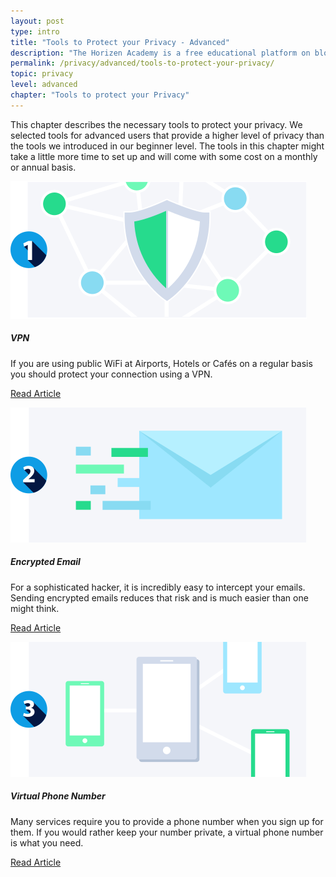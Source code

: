```yaml
---
layout: post
type: intro
title: "Tools to Protect your Privacy - Advanced"
description: "The Horizen Academy is a free educational platform on blockchain technology, cryptocurrency, and privacy. In this chapter, we show you the tools needed to enhance your online privacy at an advanced level."
permalink: /privacy/advanced/tools-to-protect-your-privacy/
topic: privacy
level: advanced
chapter: "Tools to protect your Privacy"
---
```


This chapter describes the necessary tools to protect your privacy. We selected tools for advanced users that provide a higher level of privacy than the tools we introduced in our beginner level. The tools in this chapter might take a little more time to set up and will come with some cost on a monthly or annual basis.


<div class="row mt-5">
    <div class="col-md-3">
        <a href="{{ site.baseurl }}{% post_url /privacy/advanced/2024-04-02-vpn %}">
            <img src="/assets/post_files/privacy/advanced/tools-to-protect-your-privacy/vpn.svg" alt="VPN" />
        </a>
    </div>
    <div class="col-md-9">
        <h5 class="intro-article-title">VPN</h5>
        <p class="mb-1">
            If you are using public WiFi at Airports, Hotels or Cafés on a regular basis you should protect your connection using a VPN.
        </p>
        <p class="mb-0">
            <a class="font-weight-bold" href="{{ site.baseurl }}{% post_url /privacy/advanced/2024-04-02-vpn %}">Read Article</a>
        </p>
    </div>
</div>

<div class="row mt-5">
    <div class="col-md-3">
        <a href="{{ site.baseurl }}{% post_url /privacy/advanced/2024-04-03-encrypted-email %}">
            <img src="/assets/post_files/privacy/advanced/tools-to-protect-your-privacy/encrypted_mail.svg" alt="Encrypted Email" />
        </a>
    </div>
    <div class="col-md-9">
        <h5 class="intro-article-title">Encrypted Email</h5>
        <p class="mb-1">
            For a sophisticated hacker, it is incredibly easy to intercept your emails. Sending encrypted emails reduces that risk and is much easier than one might think.
        </p>
        <p class="mb-0">
            <a class="font-weight-bold" href="{{ site.baseurl }}{% post_url /privacy/advanced/2024-04-03-encrypted-email %}">Read Article</a>
        </p>
    </div>
</div>

<div class="row mt-5">
    <div class="col-md-3">
        <a href="{{ site.baseurl }}{% post_url /privacy/advanced/2024-04-04-virtual-phone-number %}">
            <img src="/assets/post_files/privacy/advanced/tools-to-protect-your-privacy/vitual_phone_number.svg" alt="Virtual Phone Number" />
        </a>
    </div>
    <div class="col-md-9">
        <h5 class="intro-article-title">Virtual Phone Number</h5>
        <p class="mb-1">
            Many services require you to provide a phone number when you sign up for them. If you would rather keep your number private, a virtual phone number is what you need.
        </p>
        <p class="mb-0">
            <a class="font-weight-bold" href="{{ site.baseurl }}{% post_url /privacy/advanced/2024-04-04-virtual-phone-number %}">Read Article</a>
        </p>
    </div>
</div>
